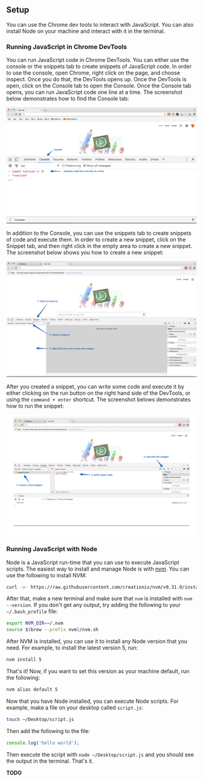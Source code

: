 ## Setup

You can use the Chrome dev tools to interact with JavaScript. You can also install Node on your machine and interact with it in the terminal.

### Running JavaScript in Chrome DevTools

You can run JavaScript code in Chrome DevTools. You can either use the console or the snippets tab to create snippets of JavaScript code. In order to use the console, open Chrome, right click on the page, and choose inspect. Once you do that, the DevTools opens up. Once the DevTools is open, click on the Console tab to open the Console. Once the Console tab opens, you can run JavaScript code one line at a time. The screenshot below demonstrates how to find the Console tab:

![Using the Console](images/1-using-the-console.png)

In addition to the Console, you can use the snippets tab to create snippets of code and execute them. In order to create a new snippet, click on the Snippet tab, and then right click in the empty area to create a new snippet. The screenshot below shows you how to create a new snippet:

![Creating a new snippet](images/2-make-snippet.png)

After you created a snippet, you can write some code and execute it by either clicking on the run button on the right hand side of the DevTools, or using the `command + enter` shortcut. The screenshot belows demonstrates how to run the snippet:

![Executing a snippet](images/3-execute-snippet.png)

### Running JavaScript with Node

Node is a JavaScript run-time that you can use to execute JavaScript scripts. The easiest way to install and manage Node is with [nvm](https://github.com/creationix/nvm). You can use the following to install NVM:

```bash
curl -o- https://raw.githubusercontent.com/creationix/nvm/v0.31.0/install.sh | bash
```

After that, make a new terminal and make sure that `nvm` is installed with `nvm --version`. If you don't get any output, try adding the following to your `~/.bash_profile` file:

```bash
export NVM_DIR=~/.nvm
source $(brew --prefix nvm)/nvm.sh
```

After NVM is installed, you can use it to install any Node version that you need. For example, to install the latest version 5, run:

```bash
nvm install 5
```
That's it! Now, if you want to set this version as your machine default, run the following:

```bash
nvm alias default 5
```

Now that you have Node installed, you can execute Node scripts. For example, make a file on your desktop called `script.js`:

```bash
touch ~/Desktop/script.js
```

Then add the following to the file:

```javascript
console.log('hello world');
```

Then execute the script with `node ~/Desktop/script.js` and you should see the output in the terminal. That's it.

**TODO**

